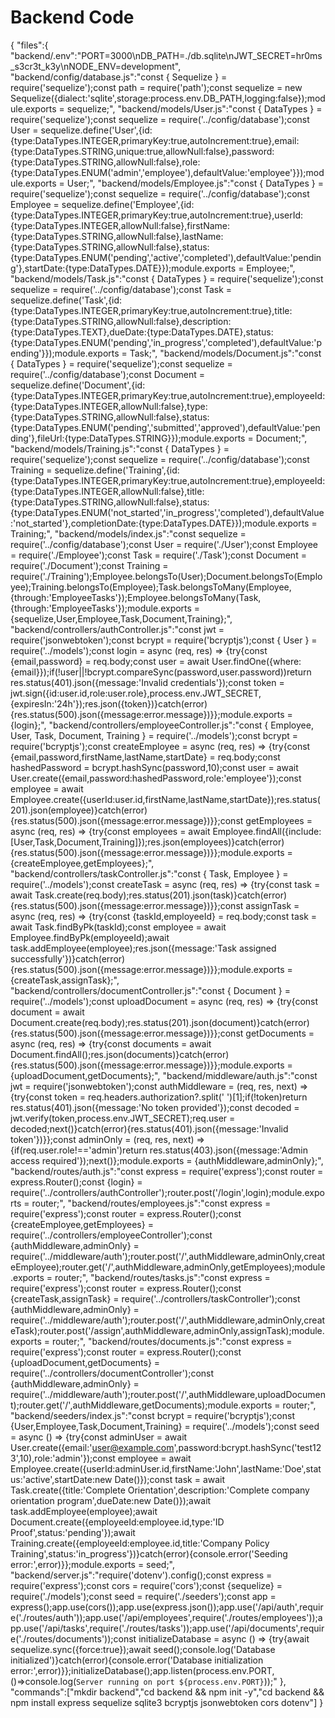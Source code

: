 # Backend Code

{
"files":{
"backend/.env":"PORT=3000\nDB_PATH=./db.sqlite\nJWT_SECRET=hr0ms_s3cr3t_k3y\nNODE_ENV=development",
"backend/config/database.js":"const { Sequelize } = require('sequelize');const path = require('path');const sequelize = new Sequelize({dialect:'sqlite',storage:process.env.DB_PATH,logging:false});module.exports = sequelize;",
"backend/models/User.js":"const { DataTypes } = require('sequelize');const sequelize = require('../config/database');const User = sequelize.define('User',{id:{type:DataTypes.INTEGER,primaryKey:true,autoIncrement:true},email:{type:DataTypes.STRING,unique:true,allowNull:false},password:{type:DataTypes.STRING,allowNull:false},role:{type:DataTypes.ENUM('admin','employee'),defaultValue:'employee'}});module.exports = User;",
"backend/models/Employee.js":"const { DataTypes } = require('sequelize');const sequelize = require('../config/database');const Employee = sequelize.define('Employee',{id:{type:DataTypes.INTEGER,primaryKey:true,autoIncrement:true},userId:{type:DataTypes.INTEGER,allowNull:false},firstName:{type:DataTypes.STRING,allowNull:false},lastName:{type:DataTypes.STRING,allowNull:false},status:{type:DataTypes.ENUM('pending','active','completed'),defaultValue:'pending'},startDate:{type:DataTypes.DATE}});module.exports = Employee;",
"backend/models/Task.js":"const { DataTypes } = require('sequelize');const sequelize = require('../config/database');const Task = sequelize.define('Task',{id:{type:DataTypes.INTEGER,primaryKey:true,autoIncrement:true},title:{type:DataTypes.STRING,allowNull:false},description:{type:DataTypes.TEXT},dueDate:{type:DataTypes.DATE},status:{type:DataTypes.ENUM('pending','in_progress','completed'),defaultValue:'pending'}});module.exports = Task;",
"backend/models/Document.js":"const { DataTypes } = require('sequelize');const sequelize = require('../config/database');const Document = sequelize.define('Document',{id:{type:DataTypes.INTEGER,primaryKey:true,autoIncrement:true},employeeId:{type:DataTypes.INTEGER,allowNull:false},type:{type:DataTypes.STRING,allowNull:false},status:{type:DataTypes.ENUM('pending','submitted','approved'),defaultValue:'pending'},fileUrl:{type:DataTypes.STRING}});module.exports = Document;",
"backend/models/Training.js":"const { DataTypes } = require('sequelize');const sequelize = require('../config/database');const Training = sequelize.define('Training',{id:{type:DataTypes.INTEGER,primaryKey:true,autoIncrement:true},employeeId:{type:DataTypes.INTEGER,allowNull:false},title:{type:DataTypes.STRING,allowNull:false},status:{type:DataTypes.ENUM('not_started','in_progress','completed'),defaultValue:'not_started'},completionDate:{type:DataTypes.DATE}});module.exports = Training;",
"backend/models/index.js":"const sequelize = require('../config/database');const User = require('./User');const Employee = require('./Employee');const Task = require('./Task');const Document = require('./Document');const Training = require('./Training');Employee.belongsTo(User);Document.belongsTo(Employee);Training.belongsTo(Employee);Task.belongsToMany(Employee,{through:'EmployeeTasks'});Employee.belongsToMany(Task,{through:'EmployeeTasks'});module.exports = {sequelize,User,Employee,Task,Document,Training};",
"backend/controllers/authController.js":"const jwt = require('jsonwebtoken');const bcrypt = require('bcryptjs');const { User } = require('../models');const login = async (req, res) => {try{const {email,password} = req.body;const user = await User.findOne({where:{email}});if(!user||!bcrypt.compareSync(password,user.password))return res.status(401).json({message:'Invalid credentials'});const token = jwt.sign({id:user.id,role:user.role},process.env.JWT_SECRET,{expiresIn:'24h'});res.json({token})}catch(error){res.status(500).json({message:error.message})}};module.exports = {login};",
"backend/controllers/employeeController.js":"const { Employee, User, Task, Document, Training } = require('../models');const bcrypt = require('bcryptjs');const createEmployee = async (req, res) => {try{const {email,password,firstName,lastName,startDate} = req.body;const hashedPassword = bcrypt.hashSync(password,10);const user = await User.create({email,password:hashedPassword,role:'employee'});const employee = await Employee.create({userId:user.id,firstName,lastName,startDate});res.status(201).json(employee)}catch(error){res.status(500).json({message:error.message})}};const getEmployees = async (req, res) => {try{const employees = await Employee.findAll({include:[User,Task,Document,Training]});res.json(employees)}catch(error){res.status(500).json({message:error.message})}};module.exports = {createEmployee,getEmployees};",
"backend/controllers/taskController.js":"const { Task, Employee } = require('../models');const createTask = async (req, res) => {try{const task = await Task.create(req.body);res.status(201).json(task)}catch(error){res.status(500).json({message:error.message})}};const assignTask = async (req, res) => {try{const {taskId,employeeId} = req.body;const task = await Task.findByPk(taskId);const employee = await Employee.findByPk(employeeId);await task.addEmployee(employee);res.json({message:'Task assigned successfully'})}catch(error){res.status(500).json({message:error.message})}};module.exports = {createTask,assignTask};",
"backend/controllers/documentController.js":"const { Document } = require('../models');const uploadDocument = async (req, res) => {try{const document = await Document.create(req.body);res.status(201).json(document)}catch(error){res.status(500).json({message:error.message})}};const getDocuments = async (req, res) => {try{const documents = await Document.findAll();res.json(documents)}catch(error){res.status(500).json({message:error.message})}};module.exports = {uploadDocument,getDocuments};",
"backend/middleware/auth.js":"const jwt = require('jsonwebtoken');const authMiddleware = (req, res, next) => {try{const token = req.headers.authorization?.split(' ')[1];if(!token)return res.status(401).json({message:'No token provided'});const decoded = jwt.verify(token,process.env.JWT_SECRET);req.user = decoded;next()}catch(error){res.status(401).json({message:'Invalid token'})}};const adminOnly = (req, res, next) => {if(req.user.role!=='admin')return res.status(403).json({message:'Admin access required'});next()};module.exports = {authMiddleware,adminOnly};",
"backend/routes/auth.js":"const express = require('express');const router = express.Router();const {login} = require('../controllers/authController');router.post('/login',login);module.exports = router;",
"backend/routes/employees.js":"const express = require('express');const router = express.Router();const {createEmployee,getEmployees} = require('../controllers/employeeController');const {authMiddleware,adminOnly} = require('../middleware/auth');router.post('/',authMiddleware,adminOnly,createEmployee);router.get('/',authMiddleware,adminOnly,getEmployees);module.exports = router;",
"backend/routes/tasks.js":"const express = require('express');const router = express.Router();const {createTask,assignTask} = require('../controllers/taskController');const {authMiddleware,adminOnly} = require('../middleware/auth');router.post('/',authMiddleware,adminOnly,createTask);router.post('/assign',authMiddleware,adminOnly,assignTask);module.exports = router;",
"backend/routes/documents.js":"const express = require('express');const router = express.Router();const {uploadDocument,getDocuments} = require('../controllers/documentController');const {authMiddleware,adminOnly} = require('../middleware/auth');router.post('/',authMiddleware,uploadDocument);router.get('/',authMiddleware,getDocuments);module.exports = router;",
"backend/seeders/index.js":"const bcrypt = require('bcryptjs');const {User,Employee,Task,Document,Training} = require('../models');const seed = async () => {try{const adminUser = await User.create({email:'user@example.com',password:bcrypt.hashSync('test123',10),role:'admin'});const employee = await Employee.create({userId:adminUser.id,firstName:'John',lastName:'Doe',status:'active',startDate:new Date()});const task = await Task.create({title:'Complete Orientation',description:'Complete company orientation program',dueDate:new Date()});await task.addEmployee(employee);await Document.create({employeeId:employee.id,type:'ID Proof',status:'pending'});await Training.create({employeeId:employee.id,title:'Company Policy Training',status:'in_progress'})}catch(error){console.error('Seeding error:',error)}};module.exports = seed;",
"backend/server.js":"require('dotenv').config();const express = require('express');const cors = require('cors');const {sequelize} = require('./models');const seed = require('./seeders');const app = express();app.use(cors());app.use(express.json());app.use('/api/auth',require('./routes/auth'));app.use('/api/employees',require('./routes/employees'));app.use('/api/tasks',require('./routes/tasks'));app.use('/api/documents',require('./routes/documents'));const initializeDatabase = async () => {try{await sequelize.sync({force:true});await seed();console.log('Database initialized')}catch(error){console.error('Database initialization error:',error)}};initializeDatabase();app.listen(process.env.PORT,()=>console.log(`Server running on port ${process.env.PORT}`));"
},
"commands":["mkdir backend","cd backend && npm init -y","cd backend && npm install express sequelize sqlite3 bcryptjs jsonwebtoken cors dotenv"]
}